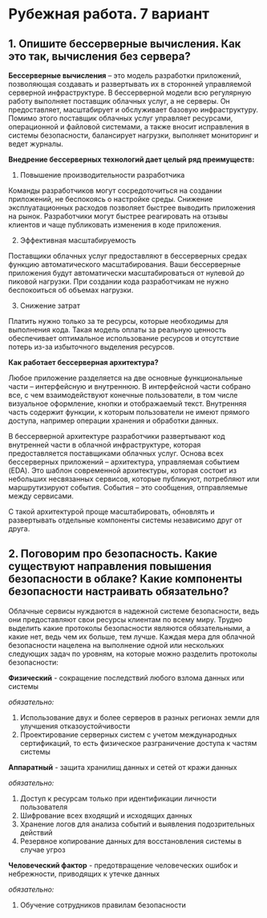 # Рубежная работа. 7 вариант
## 1. Опишите бессерверные вычисления. Как это так, вычисления без сервера?
**Бессерверные вычисления** – это модель разработки приложений, позволяющая создавать и развертывать их в сторонней управляемой серверной инфраструктуре. В бессерверной модели всю регулярную работу выполняет поставщик облачных услуг, а не серверы. Он предоставляет, масштабирует и обслуживает базовую инфраструктуру. Помимо этого поставщик облачных услуг управляет ресурсами, операционной и файловой системами, а также вносит исправления в системы безопасности, балансирует нагрузки, выполняет мониторинг и ведет журналы. 

**Внедрение бессерверных технологий дает целый ряд преимуществ:**

1. Повышение производительности разработчика
   
Команды разработчиков могут сосредоточиться на создании приложений, не беспокоясь о настройке среды. Снижение эксплуатационных расходов позволяет быстрее выводить приложения на рынок. Разработчики могут быстрее реагировать на отзывы клиентов и чаще публиковать изменения в коде приложения.

2. Эффективная масштабируемость
   
Поставщики облачных услуг предоставляют в бессерверных средах функцию автоматического масштабирования. Ваши бессерверные приложения будут автоматически масштабироваться от нулевой до пиковой нагрузки. При создании кода разработчикам не нужно беспокоиться об объемах нагрузки.

3. Снижение затрат
   
Платить нужно только за те ресурсы, которые необходимы для выполнения кода. Такая модель оплаты за реальную ценность обеспечивает оптимальное использование ресурсов и отсутствие потерь из-за избыточного выделения ресурсов.

**Как работает бессерверная архитектура?**

Любое приложение разделяется на две основные функциональные части – интерфейсную и внутреннюю. В интерфейсной части собрано все, с чем взаимодействуют конечные пользователи, в том числе визуальное оформление, кнопки и отображаемый текст. Внутренняя часть содержит функции, к которым пользователи не имеют прямого доступа, например операции хранения и обработки данных.

В бессерверной архитектуре разработчики развертывают код внутренней части в облачной инфраструктуре, которая предоставляется поставщиками облачных услуг. Основа всех бессерверных приложений – архитектура, управляемая событием (EDA). Это шаблон современной архитектуры, которая состоит из небольших несвязанных сервисов, которые публикуют, потребляют или маршрутизируют события. События – это сообщения, отправляемые между сервисами.

С такой архитектурой проще масштабировать, обновлять и развертывать отдельные компоненты системы независимо друг от друга.

## 2. Поговорим про безопасность. Какие существуют направления повышения безопасности в облаке? Какие компоненты безопасности настраивать обязательно?
Облачные сервисы нуждаются в надежной системе безопасности, ведь они предоставляют свои ресурсы клиентам по всему миру. Трудно выделить какие протоколы безопасности являются обязательными, а какие нет, ведь чем их больше, тем лучше. Каждая мера для облачной безопасности нацелена на выполнение одной или нескольких следующих задач по уровням, на которые можно разделить протоколы безопасности:

**Физический** - сокращение последствий любого взлома данных или системы

*обязательно:*

1. Использование двух и более серверов в разных регионах земли для улучшения отказоустойчивости
2. Проектирование серверных систем с учетом международных сертификаций, то есть физическое разграничение доступа к частям системы

**Аппаратный** - защита хранилищ данных и сетей от кражи данных

*обязательно:*

1. Доступ к ресурсам только при идентификации личности пользователя
2. Шифрование всех входящий и исходящих данных
3. Хранение логов для анализа событий и выявления подозрительных действий
4. Резервное копирование данных для восстановления системы в случае угроз

**Человеческий фактор** - предотвращение человеческих ошибок и небрежности, приводящих к утечке данных

*обязательно:*

1. Обучение сотрудников правилам безопасности
